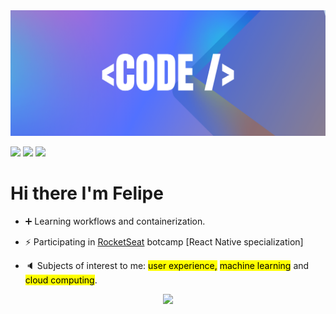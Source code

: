 <img  src="https://github.com/felipe-andersen/felipe-andersen/blob/main/Rosa%20Azul%20e%20Preto%20Gradiente%20Banner%20para%20Twitch.png">
<p><a href=""><img  src="https://img.shields.io/badge/Spotify-1ED760?&style=for-the-badge&logo=spotify&logoColor=white"></a>
<a href="https://www.linkedin.com/in/felipe-andersen-565b6a208/"><img  src="https://img.shields.io/badge/LinkedIn-0077B5?style=for-the-badge&logo=linkedin&logoColor=white"></a>
<a href="https://discord.gg/pDbY76q8Qf"><img  src="https://camo.githubusercontent.com/3f990cfefb64f13d28397fe586c3aa38a81fde585de479205d63c79363ebe07a/68747470733a2f2f696d672e736869656c64732e696f2f62616467652f446973636f72642d3732383944413f7374796c653d666f722d7468652d6261646765266c6f676f3d646973636f7264266c6f676f436f6c6f723d7768697465">
</p></a>
	
	
<h1>Hi there I'm Felipe</h1> 

   * :heavy_plus_sign: Learning workflows and containerization.

   * ⚡ Participating in <a href="https://rocketseat.com.br/">RocketSeat</a> botcamp [React Native specialization]

   * :speaker: Subjects of interest to me: <mark>user experience,</mark> <mark>machine learning</mark> and <mark>cloud computing</mark>.
   
  
   
   
    
   <!--<p align="center"><img src="https://pbs.twimg.com/profile_images/953680605526474752/kWjFjx3K_400x400.jpg" alt="SourceForce" hidth="40" height="40"></p>-->
 
 
<!--
<p align="center">
<img src="https://raw.githubusercontent.com/devicons/devicon/master/icons/react/react-original-wordmark.svg" alt="react" width="20" height="20"/>
<img src="https://raw.githubusercontent.com/devicons/devicon/master/icons/css3/css3-plain-wordmark.svg" alt="css3"  width="20" height="20"/>
<img src="https://raw.githubusercontent.com/devicons/devicon/master/icons/html5/html5-original-wordmark.svg" alt="html5"  width="20" height="20"/>
<img src="https://raw.githubusercontent.com/devicons/devicon/master/icons/javascript/javascript-original.svg" alt="javascript" width="20" height="20"/>
</p>-->






<!--

## &#128292; Projects with active participation | How about leaving a star <img src="https://github.com/felipe-pazam/felipe-pazam/blob/main/octicon.svg">

Applying my knowledge in open-source projects.

### &#127968; <a href="https://github.com/felipe-pazam/Projeto-Terramade">Terramade Project</a>

Project designed to teach modern and ecological construction techniques to a general population. 

   > There is no such thing as a perfect project, but working without a project is certainly a frustration.

Contry | States | Cities | Territorial area (km²) | Estimated population | Demographic density
---|---|---|---|---|---
Brazil | 26 | 5570 | 8.510.345,538 | 211.755.692 |  22,43 inhab/km²

State | Regions | Cities |  population 
---|---|---|---
Rio de Janeiro | 8 | 92 | 17 366 189 

Contry | Irregular housing 
---|---
Brazil | 3 663 890

Font: IBGE <a href="https://www.ibge.gov.br/cidades-e-estados"><img src="https://cdn.icon-icons.com/icons2/602/PNG/512/External_Link_icon-icons.com_55915.png" width="20px" height="20px"></a>
  

<img src="http://www.decoraki.co/img/decoraki-full-logo.png" align="right" width="300">   

### &#127797; <a href="https://github.com/felipe-pazam/Decoraki">Decoraki</a> by <a href="https://github.com/vitorabner/decoraki">Vitor Abner</a>

3D Simulator for interior design

Website: http://www.decoraki.co/



-->


<p align="center">   <img alingn="center" src="https://profile-counter.glitch.me/felipe-andersen/count.svg" /></p>
